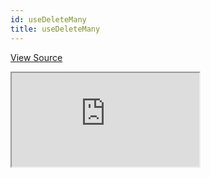 ```yaml
---
id: useDeleteMany
title: useDeleteMany
---
```


[View Source](https://github.com/pankod/refine/tree/master/examples/table/useDeleteMany)

<iframe src="https://codesandbox.io/embed/refine-use-delete-many-example-mvmyq?autoresize=1&fontsize=14&module=%2Fsrc%2Fpages%2Fposts%2Flist.tsx&theme=dark&view=preview"
  style={{width: "100%", height:"80vh", border: "0px", borderRadius: "8px", overflow:"hidden"}}
  title="refine-use-delete-many-example"
  allow="accelerometer; ambient-light-sensor; camera; encrypted-media; geolocation; gyroscope; hid; microphone; midi; payment; usb; vr; xr-spatial-tracking"
  sandbox="allow-forms allow-modals allow-popups allow-presentation allow-same-origin allow-scripts"
></iframe>